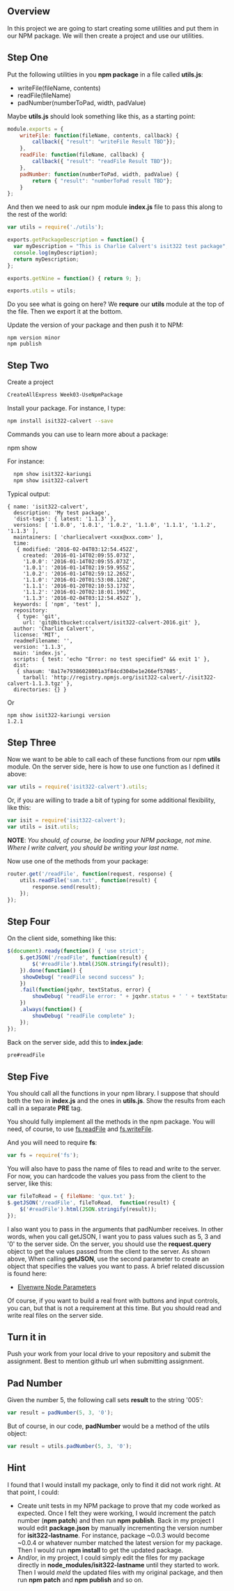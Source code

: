 ## Overview

In this project we are going to start creating some utilities and put them in our NPM package. We will then create a project and use our utilities.

## Step One

Put the following utilities in you **npm package** in a file called **utils.js**:

- writeFile(fileName, contents)
- readFile(fileName)
- padNumber(numberToPad, width, padValue)

Maybe **utils.js** should look something like this, as a starting point:

```javascript
module.exports = {
    writeFile: function(fileName, contents, callback) {
        callback({ "result": "writeFile Result TBD"});
    },
    readFile: function(fileName, callback) {
        callback({ "result": "readFile Result TBD"});
    },
    padNumber: function(numberToPad, width, padValue) {
        return { "result": "numberToPad result TBD"};
    }
};
```

And then we need to ask our npm module **index.js** file to pass this along to the rest of the world:

```javascript
var utils = require('./utils');

exports.getPackageDescription = function() {
  var myDescription = "This is Charlie Calvert's isit322 test package";
  console.log(myDescription);
  return myDescription;
};

exports.getNine = function() { return 9; };

exports.utils = utils;
```

Do you see what is going on here? We **requre** our **utils** module at the top of the file. Then we export it at the bottom.

Update the version of your package and then push it to NPM:

```
npm version minor
npm publish
```

## Step Two

Create a project

```bash
CreateAllExpress Week03-UseNpmPackage
```

Install your package. For instance, I type:

```bash
npm install isit322-calvert --save
```

Commands you can use to learn more about a package:

  npm show <PACKAGE NAME>

For instance:

```bash
  npm show isit322-kariungi
  npm show isit322-calvert
```

Typical output:

```
{ name: 'isit322-calvert',
  description: 'My test package',
  'dist-tags': { latest: '1.1.3' },
  versions: [ '1.0.0', '1.0.1', '1.0.2', '1.1.0', '1.1.1', '1.1.2', '1.1.3' ],
  maintainers: [ 'charliecalvert <xxx@xxx.com>' ],
  time:
   { modified: '2016-02-04T03:12:54.452Z',
     created: '2016-01-14T02:09:55.073Z',
     '1.0.0': '2016-01-14T02:09:55.073Z',
     '1.0.1': '2016-01-14T02:19:59.955Z',
     '1.0.2': '2016-01-14T02:59:12.265Z',
     '1.1.0': '2016-01-20T01:53:08.120Z',
     '1.1.1': '2016-01-20T02:10:53.173Z',
     '1.1.2': '2016-01-20T02:18:01.199Z',
     '1.1.3': '2016-02-04T03:12:54.452Z' },
  keywords: [ 'npm', 'test' ],
  repository:
   { type: 'git',
     url: 'git@bitbucket:ccalvert/isit322-calvert-2016.git' },
  author: 'Charlie Calvert',
  license: 'MIT',
  readmeFilename: '',
  version: '1.1.3',
  main: 'index.js',
  scripts: { test: 'echo "Error: no test specified" && exit 1' },
  dist:
   { shasum: '8a17e79386028001a3f84cd304be1e266ef57085',
     tarball: 'http://registry.npmjs.org/isit322-calvert/-/isit322-calvert-1.1.3.tgz' },
  directories: {} }
```

Or

```
npm show isit322-kariungi version
1.2.1
```
## Step Three

Now we want to be able to call each of these functions from our npm **utils** module. On the server side, here is how to use one function as I defined it above:

```javascript
var utils = require('isit322-calvert').utils;
```

Or, if you are willing to trade a bit of typing for some additional flexibility, like this:

```javascript
var isit = require('isit322-calvert');
var utils = isit.utils;
```

**NOTE**: *You should, of course, be loading your NPM package, not mine. Where I write calvert, you should be writing your last name.*

Now use one of the methods from your package:

```javascript
router.get('/readFile', function(request, response) {
    utils.readFile('sam.txt', function(result) {
        response.send(result);
    });
});
```

## Step Four

On the client side, something like this:

```javascript
$(document).ready(function() { 'use strict';
    $.getJSON('/readFile', function(result) {
        $('#readFile').html(JSON.stringify(result));
    }).done(function() {
     showDebug( "readFile second success" );
    })
    .fail(function(jqxhr, textStatus, error) {
        showDebug( "readFile error: " + jqxhr.status + ' ' + textStatus + ' ' + error );
    })
    .always(function() {
        showDebug( "readFile complete" );
    });
});
```

Back on the server side, add this to **index.jade**:

```javascript
pre#readFile
```

## Step Five

You should call all the functions in your npm library. I suppose that should both the two in **index.js** and the ones in **utils.js**. Show the results from each call in a separate **PRE** tag.

You should fully implement all the methods in the npm package. You will need, of course, to use [fs.readFile][fsrf] and [fs.writeFile][fswf].

And you will need to require **fs**:

```javascript
var fs = require('fs');
```

You will also have to pass the name of files to read and write to the server. For now, you can hardcode the values you pass from the client to the server, like this:

```javascript
var fileToRead = { fileName: 'qux.txt' };
$.getJSON('/readFile', fileToRead,  function(result) {
    $('#readFile').html(JSON.stringify(result));
});
```

I also want you to pass in the arguments that padNumber receives. In other words, when you call getJSON, I want you to pass values such as 5, 3 and '0' to the server side. On the server, you should use the **request.query** object to get the values passed from the client to the server. As shown above, When calling **getJSON**, use the second parameter to create an object that specifies the values you want to pass. A brief related discussion is found here:

- [Elvenwre Node Parameters](http://www.elvenware.com/charlie/development/web/JavaScript/NodeJs.html#node-parameters)

Of course, if you want to build a real front with buttons and input controls, you can, but that is not a requirement at this time. But you should read and write real files on the server side.

[fsrf]:https://nodejs.org/api/fs.html#fs_fs_readfile_file_options_callback
[fswf]:https://nodejs.org/api/fs.html#fs_fs_writefile_file_data_options_callback

## Turn it in

Push your work from your local drive to your repository and submit the assignment. Best to mention github url when submitting assignment.

## Pad Number

Given the number 5, the following call sets **result** to the string '005':

```javascript
var result = padNumber(5, 3, '0');
```

But of course, in our code, **padNumber** would be a method of the utils object:

```javascript
var result = utils.padNumber(5, 3, '0');
```

## Hint

I found that I would install my package, only to find it did not work right. At that point, I could:

* Create unit tests in my NPM package to prove that my code worked as expected. Once I felt they were working, I would increment the patch number (**npm patch**) and then run **npm publish**. Back in my project I would edit **package.json** by manually incrementing the version number for **isit322-lastname**. For instance, package ~0.0.3 would become ~0.0.4 or whatever number matched the latest version for my package. Then I would run **npm install** to get the updated package.
* And/or, in my project, I could simply edit the files for my package directly in **node_modules/isit322-lastname** until they started to work. Then I would *meld* the updated files with my original package, and then run **npm patch** and **npm publish** and so on.
